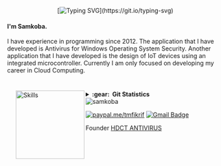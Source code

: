 <div id="badges"  align="center">

[![Typing SVG](https://readme-typing-svg.demolab.com?font=linux&duration=3000&pause=99974&color=4AB72A&width=435&height=40&lines=___________%3C/SamkobaDevHub%3E____________)](https://git.io/typing-svg)

</div>




#### I'm Samkoba.
I have experience in programming since 2012. The application that I have developed is Antivirus for Windows Operating System Security. Another application that I have developed is the design of IoT devices using an integrated microcontroller. Currently I am only focused on developing my career in Cloud Computing.


#
<img align='left' height='160' style="margin-left:20px" src='https://www.puttiapps.com/wp-content/uploads/2021/05/stats.gif' alt='Skills'>
<details close="false">
  <summary><b>:gear: &nbsp;Git Statistics</b></summary>
  <div align="center">
  <img height="125px" src="https://github-readme-stats.vercel.app/api?username=samkoba&show_icons=true&theme=dracula" />
  <img height="125px" src="https://github-readme-stats.vercel.app/api/top-langs/?username=samkoba&hide=html&layout=compact&theme=dracula" />
<!-- <img height="120px" src="https://github-readme-streak-stats.herokuapp.com/?user=samkoba&hide=html&layout=compact&theme=dracula" />
 <img height="120px" src="https://activity-graph.herokuapp.com/graph?username=samkoba&theme=dracula" /> -->
 </div>
    
#
<img height="150px" src="https://github-profile-trophy.vercel.app/?username=samkoba&column=8&row=1&theme=dracula" />


<!--
  <img height="148px" src="https://samkoba.github.io/images/turbidity-monitoring-system1.jpg" />
  <img height="148px" src="https://samkoba.github.io/images/database-alumni-ekasari1.jpg" />
  <img height="148px" src="https://samkoba.github.io/images/the-memories-of-smantig2.jpg" />
  <img height="148px" src="https://samkoba.github.io/images/hdct-antivirus1.jpg" /> -->
 </details>
 
<!--<a href="https://www.linkedin.com/in/tmfikrif/" target="_blank"><img src="https://img.shields.io/badge/LinkedIn-%230077B5.svg?&style=flat-square&logo=linkedin&logoColor=white" alt="LinkedIn"></a> -->
 <img align="center" src="https://komarev.com/ghpvc/?username=samkoba" alt="samkoba" />
 
[![paypal.me/tmfikrif](https://ionicabizau.github.io/badges/paypal.svg)](https://www.paypal.me/tmfikrif)
[![Gmail Badge](https://img.shields.io/badge/-Gmail-c14438?style=flat-square&logo=Gmail&logoColor=white&link=mailto:srivastavar433@gmail.com)](mailto:samkoba.dev@gmail.com)

Founder [HDCT ANTIVIRUS](https://www.softpedia.com/get/Antivirus/HDCT-ANTIVIRUS.shtml)


